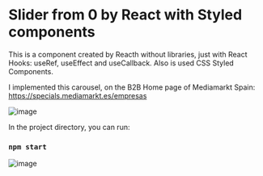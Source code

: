 # Slider from 0 by React with Styled components

This is a component created by Reacth without libraries, just with React Hooks: useRef, useEffect and useCallback.
Also is used CSS Styled Components.

I implemented this carousel, on the B2B Home page of Mediamarkt Spain:
https://specials.mediamarkt.es/empresas

![image](https://user-images.githubusercontent.com/29735491/129193341-39808f7f-ec31-462d-b927-175f3e8fda77.png)


In the project directory, you can run:

### `npm start`

![image](https://user-images.githubusercontent.com/70136337/126038469-2c6e7c8f-44a9-438c-891a-fd166f72e6bf.png)
